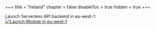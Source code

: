 +++
title = "Ireland"
chapter = false
disableToc = true
hidden = true
+++

Launch Serverless API backend in eu-west-1: [![Launch Module in eu-west-1](http://docs.aws.amazon.com/AWSCloudFormation/latest/UserGuide/images/cloudformation-launch-stack-button.png)][Launch eu-west-1]

[Launch eu-west-1]: https://console.aws.amazon.com/cloudformation/home?region=eu-west-1#/stacks/new?stackName=WildRydesBackend&templateURL=https://s3.amazonaws.com/wildrydes-eu-west-1/Auth/2_ServerlessAPI/ServerlessBackend.yaml
